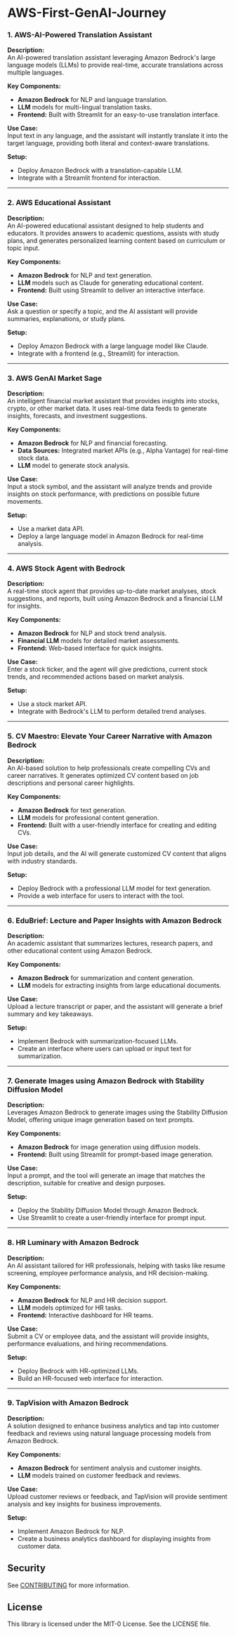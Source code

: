 # AWS-First-GenAI-Journey

### **1. AWS-AI-Powered Translation Assistant**
**Description:**  
An AI-powered translation assistant leveraging Amazon Bedrock's large language models (LLMs) to provide real-time, accurate translations across multiple languages.

**Key Components:**
- **Amazon Bedrock** for NLP and language translation.
- **LLM** models for multi-lingual translation tasks.
- **Frontend:** Built with Streamlit for an easy-to-use translation interface.

**Use Case:**  
Input text in any language, and the assistant will instantly translate it into the target language, providing both literal and context-aware translations.

**Setup:**
- Deploy Amazon Bedrock with a translation-capable LLM.
- Integrate with a Streamlit frontend for interaction.

---

### **2. AWS Educational Assistant**
**Description:**  
An AI-powered educational assistant designed to help students and educators. It provides answers to academic questions, assists with study plans, and generates personalized learning content based on curriculum or topic input.

**Key Components:**
- **Amazon Bedrock** for NLP and text generation.
- **LLM** models such as Claude for generating educational content.
- **Frontend:** Built using Streamlit to deliver an interactive interface.

**Use Case:**  
Ask a question or specify a topic, and the AI assistant will provide summaries, explanations, or study plans.

**Setup:**
- Deploy Amazon Bedrock with a large language model like Claude.
- Integrate with a frontend (e.g., Streamlit) for interaction.

---

### **3. AWS GenAI Market Sage**
**Description:**  
An intelligent financial market assistant that provides insights into stocks, crypto, or other market data. It uses real-time data feeds to generate insights, forecasts, and investment suggestions.

**Key Components:**
- **Amazon Bedrock** for NLP and financial forecasting.
- **Data Sources:** Integrated market APIs (e.g., Alpha Vantage) for real-time stock data.
- **LLM** model to generate stock analysis.

**Use Case:**  
Input a stock symbol, and the assistant will analyze trends and provide insights on stock performance, with predictions on possible future movements.

**Setup:**
- Use a market data API.
- Deploy a large language model in Amazon Bedrock for real-time analysis.

---

### **4. AWS Stock Agent with Bedrock**
**Description:**  
A real-time stock agent that provides up-to-date market analyses, stock suggestions, and reports, built using Amazon Bedrock and a financial LLM for insights.

**Key Components:**
- **Amazon Bedrock** for NLP and stock trend analysis.
- **Financial LLM** models for detailed market assessments.
- **Frontend:** Web-based interface for quick insights.

**Use Case:**  
Enter a stock ticker, and the agent will give predictions, current stock trends, and recommended actions based on market analysis.

**Setup:**
- Use a stock market API.
- Integrate with Bedrock's LLM to perform detailed trend analyses.

---

### **5. CV Maestro: Elevate Your Career Narrative with Amazon Bedrock**
**Description:**  
An AI-based solution to help professionals create compelling CVs and career narratives. It generates optimized CV content based on job descriptions and personal career highlights.

**Key Components:**
- **Amazon Bedrock** for text generation.
- **LLM** models for professional content generation.
- **Frontend:** Built with a user-friendly interface for creating and editing CVs.

**Use Case:**  
Input job details, and the AI will generate customized CV content that aligns with industry standards.

**Setup:**
- Deploy Bedrock with a professional LLM model for text generation.
- Provide a web interface for users to interact with the tool.

---

### **6. EduBrief: Lecture and Paper Insights with Amazon Bedrock**
**Description:**  
An academic assistant that summarizes lectures, research papers, and other educational content using Amazon Bedrock.

**Key Components:**
- **Amazon Bedrock** for summarization and content generation.
- **LLM** models for extracting insights from large educational documents.

**Use Case:**  
Upload a lecture transcript or paper, and the assistant will generate a brief summary and key takeaways.

**Setup:**
- Implement Bedrock with summarization-focused LLMs.
- Create an interface where users can upload or input text for summarization.

---

### **7. Generate Images using Amazon Bedrock with Stability Diffusion Model**
**Description:**  
Leverages Amazon Bedrock to generate images using the Stability Diffusion Model, offering unique image generation based on text prompts.

**Key Components:**
- **Amazon Bedrock** for image generation using diffusion models.
- **Frontend:** Built using Streamlit for prompt-based image generation.

**Use Case:**  
Input a prompt, and the tool will generate an image that matches the description, suitable for creative and design purposes.

**Setup:**
- Deploy the Stability Diffusion Model through Amazon Bedrock.
- Use Streamlit to create a user-friendly interface for prompt input.

---

### **8. HR Luminary with Amazon Bedrock**
**Description:**  
An AI assistant tailored for HR professionals, helping with tasks like resume screening, employee performance analysis, and HR decision-making.

**Key Components:**
- **Amazon Bedrock** for NLP and HR decision support.
- **LLM** models optimized for HR tasks.
- **Frontend:** Interactive dashboard for HR teams.

**Use Case:**  
Submit a CV or employee data, and the assistant will provide insights, performance evaluations, and hiring recommendations.

**Setup:**
- Deploy Bedrock with HR-optimized LLMs.
- Build an HR-focused web interface for interaction.

---

### **9. TapVision with Amazon Bedrock**
**Description:**  
A solution designed to enhance business analytics and tap into customer feedback and reviews using natural language processing models from Amazon Bedrock.

**Key Components:**
- **Amazon Bedrock** for sentiment analysis and customer insights.
- **LLM** models trained on customer feedback and reviews.

**Use Case:**  
Upload customer reviews or feedback, and TapVision will provide sentiment analysis and key insights for business improvements.

**Setup:**
- Implement Amazon Bedrock for NLP.
- Create a business analytics dashboard for displaying insights from customer data.

## Security

See [CONTRIBUTING](CONTRIBUTING.md#security-issue-notifications) for more information.

## License

This library is licensed under the MIT-0 License. See the LICENSE file.
